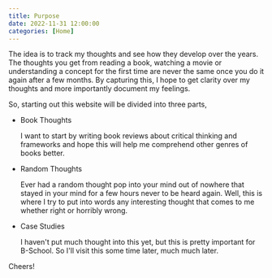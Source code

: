 ```yaml
---
title: Purpose
date: 2022-11-31 12:00:00
categories: [Home]
---
```


The idea is to track my thoughts and see how they develop over the years. The thoughts you get from reading a book, watching a movie or understanding a concept for the first time are never the same once you do it again after a few months. By capturing this, I hope to get clarity over my thoughts and more importantly document my feelings.

So, starting out this website will be divided into three parts,

* Book Thoughts

    I want to start by writing book reviews about critical thinking and frameworks and hope this will help me comprehend other genres of books better.

* Random Thoughts

    Ever had a random thought pop into your mind out of nowhere that stayed in your mind for a few hours never to be heard again. 
    Well, this is where I try to put into words any interesting thought that comes to me whether right or horribly wrong.

* Case Studies

    I haven't put much thought into this yet, but this is pretty important for B-School. So I'll visit this some time later, much much later.




Cheers!


